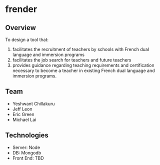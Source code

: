 # frender

## Overview
To design a tool that:
1. facilitates the recruitment of teachers by schools with French dual language and immersion programs
2. facilitates the job search for teachers and future teachers
3. provides guidance regarding teaching requirements and certification necessary to become a teacher in existing French dual language and immersion programs.

## Team
- Yeshwant Chillakuru
- Jeff Leon
- Eric Green
- Michael Lai

## Technologies
- Server: Node
- DB: Mongodb
- Front End: TBD
